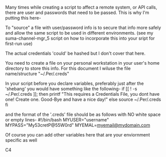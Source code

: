 Many times while creating a script to affect a remote system, or API calls, there are user and passwords that need to be passed. This is why I'm putting this here-

To "source" a file with user/password info is to secure that info more safely and allow the same script to be used in different environments. (see my suma-channel-mgr_5 script on how to incorporate this into your sript for first-run use)

The actual credentials 'could' be hashed but I don't cover that here.

You need to create a file on your personal workstation in your user's home directory to store this info. For this document I wiluse the file name/structure "~/.Per/.creds"

In your script before you declare variables, preferably just after the 'shebang' you would have something like the following-
if [[ ! -s ~/.Per/.creds ]]; then
	printf "This requires a Credentials File, you dont have one! Create one. Good-Bye and have a nice day!"
else
	source ~/.Per/.creds
fi

and the format of the '.creds' file should be as follows with NO white space or empty lines-
#!/bin/bash
MYUSER="username"
MYPASS="My53cretP@55W0rd"
MYEMAL=myemail@mydomain.com

Of course you can add other variables here that are your enviornment specific as well

C4
